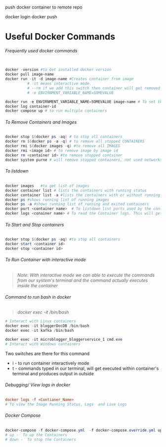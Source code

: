 
push docker container to remote repo

docker login
docker push <containername>



# Useful Docker Commands
###### Frequently used docker commands


```powershell

docker -version #to Get installed docker version
docker pull image-name
docker run -it -d image-name #Creates container from image
          # -it means interactive mode.
          # --rm if we add this switch then container will get removed once its work done
          # -e ENVIRNMENT_VARIABLE_NAME=SOMEVALUE

docker run -e ENVIRNMENT_VARIABLE_NAME=SOMEVALUE image-name # To set the environment variable for the container
docker log container-id
docker compose up # to run multiple containers
```

###### To Remove Containers and Images
```powershell
docker stop $(docker ps -aq) # to stop all containers
docker rm $(docker ps -a -q) # to remove all stopped CONTAINERS
docker rmi $(docker images -q) #to remove all IMAGES
docker rmi <image id> # to remove image by image id
docker rm <container id> #to remove stopped container
docker system purne # will remove stopped containers, not used networks, Cache  etc.,
```

###### To listdown

```powershell
docker images   #to get list of images
docker container list # lists the containers with running status
docker container list -a #lists the containers with or without running status
docker ps #shows running list of running images
docker ps -a #shows running list of running and exited containers
docker port <container name>  # To listdown list ports used by the container
docker logs <conainer name> # To read the Container logs. This will get the logs even if the container in not running state

```

###### To Start and Stop containers

```powershell
docker stop $(docker ps -aq) #to stop all containers
docker start <container id>
docker stop <container id>
```

###### To Run Container with interactive mode
> *Note: With interactive mode we can able to execute the commands from our system's terminal and the command actually executes inside the container*

###### Command to run bash in docker
> *docker exec -it <container-name> /bin/bash*
```powershell
# Interact with Linux containers
docker exec -it bloggerDocDB /bin/bash
docker exec -it kafka /bin/bash

docker exec -it microblogger_bloggerservice_1 cmd.exe
# Interact with Windows containers
```
Two switches are there for this command
* i - to run container interactively mode
* t - commands typed in our terminal, will get executed within container's terminal and produces output in outside

###### Debugging/ View logs in docker
```ini
docker logs -f <Contianer_Name>
# To view the Image Running Status, Logs  and Live Logs
```

###### Docker Compose

```powershell
docker-compose -f docker-compose.yml  -f docker-compose.override.yml up -d
# up -  To up the Containers
# down -  To stop the Containers

```

[//]: # (Tags: Frequently Used Docker Commands, Docker with interactive Mode, Docker)
[//]: # (Type: Docker - Commands)
[//]: # (Rating: 2)
[//]: # (Languages:powershell)
[//]: # (ReadyState:Publish)

